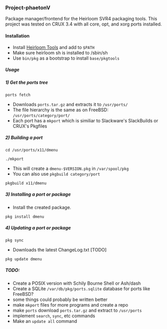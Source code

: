 ### Project-phaetonV
Package manager/frontend for the Heirloom SVR4 packaging tools.
This project was tested on CRUX 3.4 with all core, opt, and xorg ports installed.

#### Installation
* Install [Heirloom Tools](http://heirloom.sourceforge.net/) and add to `$PATH`
* Make sure heirloom sh is installed to /sbin/sh
* Use `bin/pkg` as a bootstrap to install `base/pkgtools`

##### Usage
##### 1) Get the ports tree 

`ports fetch`

* Downloads `ports.tar.gz` and extracts it to `/usr/ports/`
* The file hierarchy is the same as on FreeBSD: `/usr/ports/category/port/`
* Each port has a `mkport` which is similiar to Slackware's SlackBuilds or CRUX's Pkgfiles

##### 2) Building a port

`cd /usr/ports/x11/dmenu`

`./mkport`

* This will create a `dmenu-$VERSION.pkg` in `/var/spool/pkg`
* You can also use `pkgbuild category/port`

`pkgbuild x11/dmenu`

##### 3) Installing a port or package
* Install the created package. 

`pkg install dmenu`

##### 4) Updating a port or package
`pkg sync`

* Downloads the latest ChangeLog.txt [TODO]

`pkg update dmenu`

##### TODO:
* Create a POSIX version with Schily Bourne Shell or Ash/dash 
* Create a SQLite `/var/db/pkg/ports.sqlite` database for ports like FreeBSD? 
* some things could probably be written better
* make `mkport` files for more programs and  create a repo
* make `ports` download `ports.tar.gz` and extract to `/usr/ports`
* implement `search`, `sync`, etc commands
* Make an `update all` command


   
